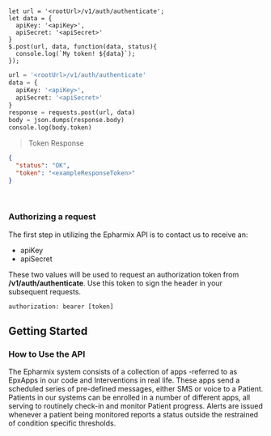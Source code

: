 <br/>

```javascript--nodejs
let url = '<rootUrl>/v1/auth/authenticate';
let data = {
  apiKey: '<apiKey>',
  apiSecret: '<apiSecret>'
}
$.post(url, data, function(data, status){
  console.log(`My token! ${data}`);
});
```

```python
url = '<rootUrl>/v1/auth/authenticate'
data = {
  apiKey: '<apiKey>',
  apiSecret: '<apiSecret>'
}
response = requests.post(url, data)
body = json.dumps(response.body)
console.log(body.token)
```

> Token Response

```json
{
  "status": "OK",
  "token": "<exampleResponseToken>"
}
```
<br/>

### Authorizing a request

The first step in utilizing the Epharmix API is to contact us to receive an:
  
- apiKey
- apiSecret 

These two values will be used to request an authorization token from **/v1/auth/authenticate**. Use this token to sign the header in your subsequent requests.

`authorization: bearer [token]`

## Getting Started

### How to Use the API

The Epharmix system consists of a collection of apps -referred to as EpxApps in our code and Interventions in real life. These apps send a scheduled series of pre-defined messages, either SMS or voice to a Patient. Patients in our systems can be enrolled in a number of different apps, all serving to routinely check-in and monitor Patient progress. Alerts are issued whenever a patient being monitored reports a status outside the restrained of condition specific thresholds. 




